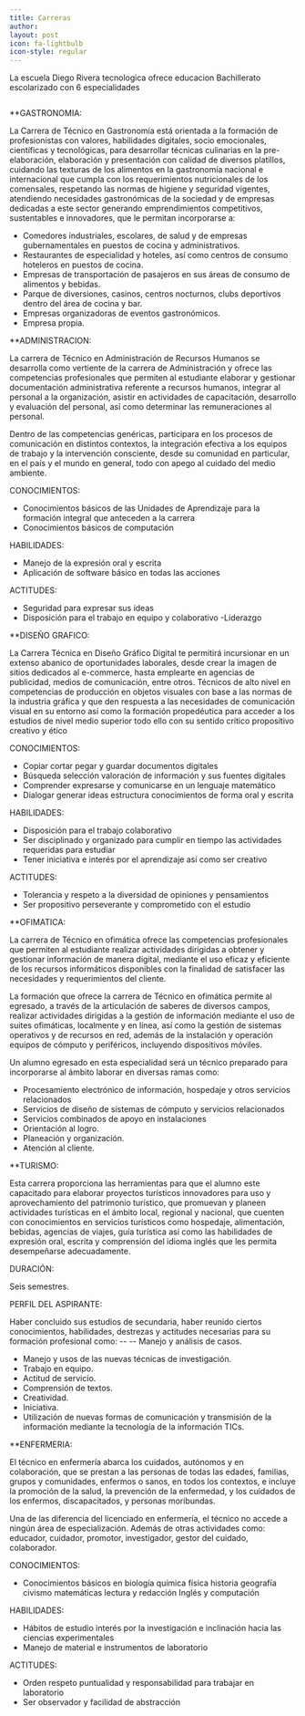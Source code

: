 ```yaml
---
title: Carreras
author: 
layout: post
icon: fa-lightbulb
icon-style: regular
---
```

La escuela Diego Rivera tecnologica ofrece educacion Bachillerato escolarizado con 6 especialidades

<span class="image left"><img src="{{ 'assets/images/pic03.jpg' | relative_url }}" alt="" /></span>

**GASTRONOMIA:

La Carrera de Técnico en Gastronomía está orientada a la formación de profesionistas con valores, habilidades digitales, socio emocionales, científicas y tecnológicas, para desarrollar técnicas culinarias en la pre-elaboración, elaboración y presentación con calidad de diversos platillos, cuidando las texturas de los alimentos en la gastronomía nacional e internacional que cumpla con los requerimientos nutricionales de los comensales, respetando las normas de higiene y seguridad vigentes, atendiendo necesidades gastronómicas de la sociedad y de empresas dedicadas a este sector generando emprendimientos competitivos, sustentables e innovadores, que le permitan incorporarse a:

- Comedores industriales, escolares, de salud y de empresas gubernamentales en puestos de cocina y administrativos.
- Restaurantes de especialidad y hoteles, así como centros de consumo hoteleros en puestos de cocina.
- Empresas de transportación de pasajeros en sus áreas de consumo de alimentos y bebidas.
- Parque de diversiones, casinos, centros nocturnos, clubs deportivos dentro del área de cocina y bar.
- Empresas organizadoras de eventos gastronómicos.
- Empresa propia.

**ADMINISTRACION:

La carrera de Técnico en Administración de Recursos Humanos se desarrolla como vertiente de la carrera de Administración y ofrece las competencias profesionales que permiten al estudiante elaborar y gestionar documentación administrativa referente a recursos humanos, integrar al personal a la organización, asistir en actividades de capacitación, desarrollo y evaluación del personal, así como determinar las remuneraciones al personal.

Dentro de las competencias genéricas, participara en los procesos de comunicación en distintos contextos, la integración efectiva a los equipos de trabajo y la intervención consciente, desde su comunidad en particular, en el país y el mundo en general, todo con apego al cuidado del medio ambiente.

CONOCIMIENTOS:

- Conocimientos básicos de las Unidades de Aprendizaje para la formación integral que anteceden a la carrera
- Conocimientos básicos de computación

HABILIDADES:

- Manejo de la expresión oral y escrita
- Aplicación de software básico en todas las acciones

ACTITUDES:

- Seguridad para expresar sus ideas
- Disposición para el trabajo en equipo y colaborativo
 -Liderazgo

**DISEÑO GRAFICO:

La Carrera Técnica en Diseño Gráfico Digital te permitirá incursionar en un extenso abanico de oportunidades laborales, desde crear la imagen de sitios dedicados al e-commerce, hasta emplearte en agencias de publicidad, medios de comunicación, entre otros.
Técnicos de alto nivel en competencias de producción en objetos visuales con base a las normas de la industria gráfica y que den respuesta a las necesidades de comunicación visual en su entorno así como la formación propedéutica para acceder a los estudios de nivel medio superior todo ello con su sentido crítico propositivo creativo y ético

CONOCIMIENTOS:

- Copiar cortar pegar y guardar documentos digitales
- Búsqueda selección valoración de información y sus fuentes digitales
- Comprender expresarse y comunicarse en un lenguaje matemático
- Dialogar generar ideas estructura conocimientos de forma oral y escrita

HABILIDADES:

- Disposición para el trabajo colaborativo
- Ser disciplinado y organizado para cumplir en tiempo las actividades requeridas para estudiar
- Tener iniciativa e interés por el aprendizaje así como ser creativo

ACTITUDES:

- Tolerancia y respeto a la diversidad de opiniones y pensamientos
- Ser propositivo perseverante y comprometido con el estudio

**OFIMATICA:

La carrera de Técnico en ofimática ofrece las competencias profesionales que permiten al estudiante realizar actividades dirigidas a obtener y gestionar información de manera digital, mediante el uso eficaz y eficiente de los recursos informáticos disponibles con la finalidad de satisfacer las necesidades y requerimientos del cliente.

La formación que ofrece la carrera de Técnico en ofimática permite al egresado, a través de la articulación de saberes de diversos campos, realizar actividades dirigidas a la gestión de información mediante el uso de suites ofimáticas, localmente y en línea, así como la gestión de sistemas operativos y de recursos en red, además de la instalación y operación equipos de cómputo y periféricos, incluyendo dispositivos móviles.

Un alumno egresado en esta especialidad será un técnico preparado para incorporarse al ámbito laborar en diversas ramas como:

- Procesamiento electrónico de información, hospedaje y otros servicios relacionados
- Servicios de diseño de sistemas de cómputo y servicios relacionados
- Servicios combinados de apoyo en instalaciones
- Orientación al logro.
- Planeación y organización.
- Atención al cliente.

**TURISMO:

Esta carrera proporciona las herramientas para que el alumno este capacitado para elaborar proyectos turísticos innovadores para uso y aprovechamiento del patrimonio turístico, que promuevan y planeen actividades turísticas en el ámbito local, regional y nacional, que cuenten con conocimientos en servicios turísticos como hospedaje, alimentación, bebidas, agencias de viajes, guía turística así como las habilidades de expresión oral, escrita y comprensión del idioma inglés que les permita desempeñarse adecuadamente.

DURACIÓN: 

Seis semestres.

PERFIL DEL ASPIRANTE: 

Haber concluido sus estudios de secundaria, haber reunido ciertos conocimientos, habilidades, destrezas y actitudes necesarias para su formación profesional como: -- -- Manejo y análisis de casos. 
- Manejo y usos de las nuevas técnicas de investigación.
- Trabajo en equipo. 
- Actitud de servicio. 
- Comprensión de textos. 
- Creatividad.
- Iniciativa. 
- Utilización de nuevas formas de comunicación y transmisión de la información
mediante la tecnología de la información TICs.

**ENFERMERIA:

El técnico en enfermería abarca los cuidados, autónomos y en colaboración, que se prestan a las personas de todas las edades, familias, grupos y comunidades, enfermos o sanos, en todos los contextos, e incluye la promoción de la salud, la prevención de la enfermedad, y los cuidados de los enfermos, discapacitados, y personas moribundas.

Una de las diferencia del licenciado en enfermería, el técnico no accede a ningún área de especialización. Además de otras actividades como: educador, cuidador, promotor, investigador, gestor del cuidado, colaborador.

CONOCIMIENTOS:

- Conocimientos básicos en biología química física historia geografía civismo matemáticas lectura y redacción Inglés y computación

HABILIDADES:

- Hábitos de estudio interés por la investigación e inclinación hacia las ciencias experimentales
- Manejo de material e instrumentos de laboratorio

ACTITUDES:

- Orden respeto puntualidad y responsabilidad para trabajar en laboratorio
- Ser observador y facilidad de abstracción









